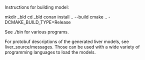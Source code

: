 Instructions for building model:

mkdir \_bld
cd \_bld
conan install .. --build
cmake .. -DCMAKE_BUILD_TYPE=Release

See ./bin for various programs.

For protobuf descriptions of the generated liver models, see liver_source/messages. Those can be used with a wide variety of programming languages to load the models.
